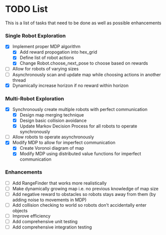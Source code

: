 # TODO List 

This is a list of tasks that need to be done as well as possible enhancements

### Single Robot Exploration

- [x] Implement proper MDP algorithm
    - [x] Add reward propogation into hex_grid
    - [x] Define list of robot actions
    - [x] Change Robot.choose_next_pose to choose based on rewards 
- [ ] Allow for robots of varying sizes
- [ ] Asynchronously scan and update map while choosing actions in another thread
- [x] Dynamically increase horizon if no reward within horizon

### Multi-Robot Exploration

- [x] Synchronously create multiple robots with perfect communication
    - [x] Design map merging technique
    - [x] Design basic collision avoidance
    - [x] Update Markov Decision Process for all robots to operate synchronously
- [ ] Allow robots to operate asynchronously
- [x] Modify MDP to allow for imperfect communication
    - [x] Create Voronoi diagram of map
    - [x] Modify MDP using distributed value functions for imperfect communication

### Enhancements

- [ ] Add RangeFinder that works more realistically
- [ ] Make dynamically growing map i.e. no previous knowledge of map size
- [ ] Add negative reward to obstacles so robots stays away from them (by adding noise to movements in MDP)
- [ ] Add collision checking to world so robots don't accidentally enter objects
- [ ] Improve efficiency
- [ ] Add comprehensive unit testing
- [ ] Add comprehensive integration testing